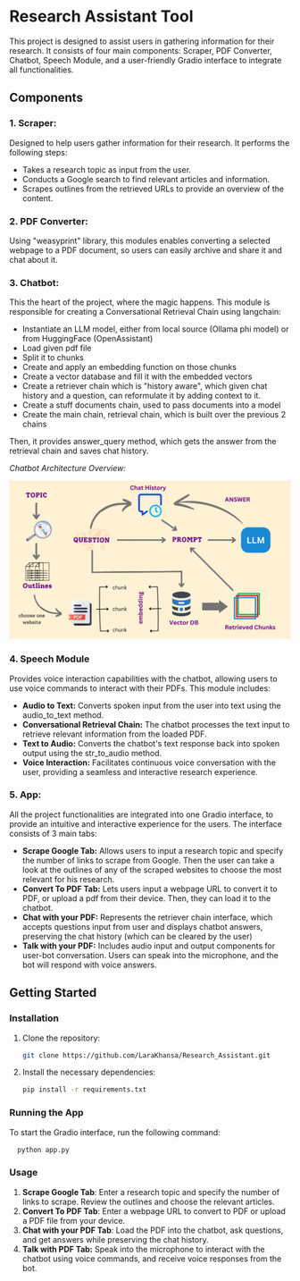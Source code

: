 # Research Assistant Tool

This project is designed to assist users in gathering information for their research. It consists of four main components: Scraper, PDF Converter, Chatbot, Speech Module, and a user-friendly Gradio interface to integrate all functionalities.


## Components
### 1. Scraper:
Designed to help users gather information for their research. It performs the following steps:

- Takes a research topic as input from the user.
- Conducts a Google search to find relevant articles and information.
- Scrapes outlines from the retrieved URLs to provide an overview of the content.

### 2. PDF Converter:  
Using "weasyprint" library, this modules enables converting a selected webpage to a PDF document, so users can easily archive and share it and chat about it.

### 3. Chatbot:
This the heart of the project, where the magic happens. This module is responsible for creating a Conversational Retrieval Chain using langchain:

- Instantiate an LLM model, either from local source (Ollama phi model) or from HuggingFace (OpenAssistant)
- Load given pdf file
- Split it to chunks
- Create and apply an embedding function on those chunks
- Create a vector database and fill it with the embedded vectors
- Create a retriever chain which is "history aware", which given chat history and a question, can reformulate it by adding context to it.
- Create a stuff documents chain, used to pass documents into a model
- Create the main chain, retrieval chain, which is built over the previous 2 chains

Then, it provides answer_query method, which gets the answer from the retrieval chain and saves chat history.

*Chatbot Architecture Overview:*

![Chatbot Architecture](chatbot_architecture.jpeg)

### 4. Speech Module
Provides voice interaction capabilities with the chatbot, allowing users to use voice commands to interact with their PDFs. This module includes:
- **Audio to Text:** Converts spoken input from the user into text using the audio_to_text method.
- **Conversational Retrieval Chain:** The chatbot processes the text input to retrieve relevant information from the loaded PDF.
- **Text to Audio:** Converts the chatbot's text response back into spoken output using the str_to_audio method.
- **Voice Interaction:** Facilitates continuous voice conversation with the user, providing a seamless and interactive research experience.

### 5. App:
All the project functionalities  are integrated into one Gradio interface, to provide an intuitive and interactive experience for the users. The interface consists of 3 main tabs:

- **Scrape Google Tab:**
Allows users to input a research topic and specify the number of links to scrape from Google. Then the user can take a look at the outlines of any of the scraped websites to choose the most relevant for his research.
- **Convert To PDF Tab:**
Lets users input a webpage URL to convert it to PDF, or upload a pdf from their device. Then, they can load it to the chatbot.
- **Chat with your PDF:**
Represents the retriever chain interface, which accepts questions input from user and displays chatbot answers, preserving the chat history (which can be cleared by the user)
- **Talk with your PDF:**
Includes audio input and output components for user-bot conversation. Users can speak into the microphone, and the bot will respond with voice answers.           

## Getting Started

### Installation

1. Clone the repository:

   ```sh
   git clone https://github.com/LaraKhansa/Research_Assistant.git

3. Install the necessary dependencies:

   ```sh
   pip install -r requirements.txt

### Running the App
 To start the Gradio interface, run the following command:
 ```sh
   python app.py
 ```

### Usage

1. **Scrape Google Tab**: Enter a research topic and specify the number of links to scrape. Review the outlines and choose the relevant articles.
2. **Convert To PDF Tab**: Enter a webpage URL to convert to PDF or upload a PDF file from your device.
3. **Chat with your PDF Tab**: Load the PDF into the chatbot, ask questions, and get answers while preserving the chat history.
4. **Talk with PDF Tab:** Speak into the microphone to interact with the chatbot using voice commands, and receive voice responses from the bot.






   
      

